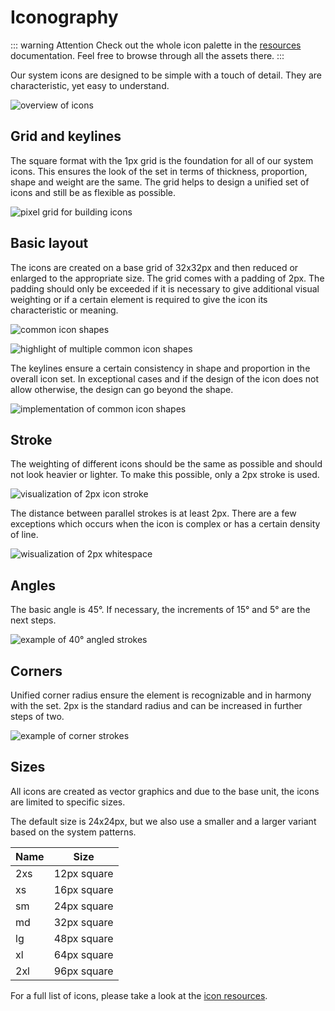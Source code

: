 # Iconography

::: warning Attention
Check out the whole icon palette in the [resources](/icons) documentation.
Feel free to browse through all the assets there.
:::

Our system icons are designed to be simple with a touch of detail. They are characteristic, yet easy to understand.

![overview of icons](/images/icons-overview.webp)

## Grid and keylines

The square format with the 1px grid is the foundation for all of our system icons. This ensures the look of the set in terms of thickness, proportion, shape and weight are the same. The grid helps to design a unified set of icons and still be as flexible as possible.

![pixel grid for building icons](/images/icons-grid.webp)

## Basic layout

The icons are created on a base grid of 32x32px and then reduced or enlarged to the appropriate size. The grid comes with a padding of 2px. The padding should only be exceeded if it is necessary to give additional visual weighting or if a certain element is required to give the icon its characteristic or meaning.

![common icon shapes](/images/icons-layout-1.webp)

![highlight of multiple common icon shapes](/images/icons-layout-2.webp)

The keylines ensure a certain consistency in shape and proportion in the overall icon set. In exceptional cases and if the design of the icon does not allow otherwise, the design can go beyond the shape.

![implementation of common icon shapes](/images/icons-layout-3.webp)

## Stroke

The weighting of different icons should be the same as possible and should not look heavier or lighter. To make this possible, only a 2px stroke is used.

![visualization of 2px icon stroke](/images/icons-stroke-1.webp)

The distance between parallel strokes is at least 2px. There are a few exceptions which occurs when the icon is complex or has a certain density of line.

![wisualization of 2px whitespace](/images/icons-stroke-2.webp)

## Angles

The basic angle is 45°. If necessary, the increments of 15° and 5° are the next steps.

![example of 40° angled strokes](/images/icons-angles.webp)

## Corners

Unified corner radius ensure the element is recognizable and in harmony with the set. 2px is the standard radius and can be increased in further steps of two.

![example of corner strokes](/images/icons-corners.webp)

## Sizes

All icons are created as vector graphics and due to the base unit, the icons are limited to specific sizes.

The default size is 24x24px, but we also use a smaller and a larger variant based on the system patterns.

| Name | Size        |
| ---- | ----------- |
| 2xs  | 12px square |
| xs   | 16px square |
| sm   | 24px square |
| md   | 32px square |
| lg   | 48px square |
| xl   | 64px square |
| 2xl  | 96px square |

<!--@include: @/.vitepress/to-be-done.md-->

For a full list of icons, please take a look at the [icon resources](/icons).
